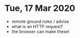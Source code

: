 # Tue, 17 Mar 2020

- remote ground rules / advise
- what is an HTTP request?
- the browser can make these!
